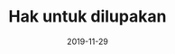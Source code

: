 ---
layout: post
title: "Hak untuk dilupakan"
description: ""
date: 2019-11-29
categories: [articles]
tags: []
comments: true
share: true
hidden: true
---